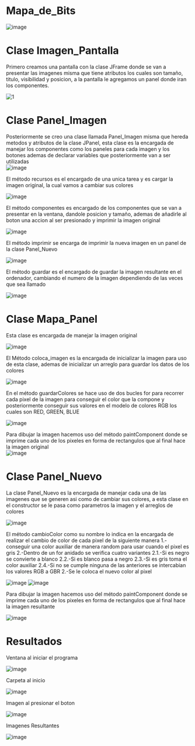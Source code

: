 # Mapa_de_Bits

![image](https://user-images.githubusercontent.com/71307223/132542783-b493815a-19da-4571-a34f-982eee3098e9.png)

# Clase Imagen_Pantalla

Primero creamos una pantalla con la clase JFrame donde se van a presentar las imagenes misma que tiene atributos los cuales son tamaño, titulo, visibilidad y posicion, a la pantalla le agregamos un panel donde iran los componentes.

![1](https://user-images.githubusercontent.com/71307223/132049544-97d3d961-5931-48d4-8fee-0de5e1d6d836.png)

# Clase Panel_Imagen

Posteriormente se creo una clase llamada Panel_Imagen misma que hereda metodos y atributos de la clase JPanel, esta clase es la encargada de manejar los componentes como los paneles para cada imagen y los botones ademas de declarar variables que posteriormente van a ser utilizadas                                                                          
![image](https://user-images.githubusercontent.com/71307223/132052711-c4f76bea-8691-45b8-8a87-9e53a3c9f025.png)

El método recursos es el encargado de una unica tarea y es cargar la imagen original, la cual vamos a cambiar sus colores

![image](https://user-images.githubusercontent.com/71307223/132053212-31fb1ab9-5aa2-44df-b9c0-fa1af1d71706.png)

El método componentes es encargado de los componentes que se van a presentar en la ventana, dandole posicion y tamaño, ademas de añadirle al boton una accion al ser presionado y imprimir la imagen original

![image](https://user-images.githubusercontent.com/71307223/132053481-20dc20c0-d3c2-4738-8af2-2c51532f3365.png)

El método imprimir se encarga de imprimir la nueva imagen en un panel de la clase Panel_Nuevo

![image](https://user-images.githubusercontent.com/71307223/132053748-9bcded4e-6d02-4aa4-99ad-6d867d02b95a.png)

El método guardar es el encargado de guardar la imagen resultante en el ordenador, cambiando el numero de la imagen dependiendo de las veces que sea llamado

![image](https://user-images.githubusercontent.com/71307223/132053878-a32f63b8-3d73-4e49-96b4-0c9a08819469.png)

# Clase Mapa_Panel

Esta clase es encargada de manejar la imagen original  

![image](https://user-images.githubusercontent.com/71307223/132054358-62f6bff6-ebf3-430c-bed6-4f6f10d73666.png)

El Método coloca_imagen es la encargada de inicializar la imagen para uso de esta clase, ademas de inicializar un arreglo para guardar los datos de los colores

![image](https://user-images.githubusercontent.com/71307223/132054436-6fdd1b59-2dd2-462f-b246-2bbacc493300.png)

En el método guardarColores se hace uso de dos bucles for para recorrer cada pixel de la imagen para conseguir el color que la compone y posteriormente conseguir sus valores en el modelo de colores RGB los cuales son RED, GREEN, BLUE

![image](https://user-images.githubusercontent.com/71307223/132054678-72e4dc25-f85c-4cbc-aadb-bf8e81f609ab.png)

Para dibujar la imagen hacemos uso del método paintComponent donde se imprime cada uno de los pixeles en forma de rectangulos que al final hace la imagen original                  
![image](https://user-images.githubusercontent.com/71307223/132055533-713f6763-3368-430f-a0c7-e82dacb87025.png)

# Clase Panel_Nuevo

La clase Panel_Nuevo es la encargada de manejar cada una de las imagenes que se generen asi como de cambiar sus colores, a esta clase en el constructor se le pasa como parametros la imagen y el arreglos de colores

![image](https://user-images.githubusercontent.com/71307223/132055881-f810907c-d568-43a2-889b-e262a92dfbb5.png)

El método cambioColor como su nombre lo indica en la encargada de realizar el cambio de color de cada pixel de la siguiente manera
1.-conseguir una color auxiliar de manera random para usar cuando el pixel es gris 
2.-Dentro de un for anidado se verifica cuatro variantes 
2.1.-Si es negro se convierte a blanco
2.2.-Si es blanco pasa a negro
2.3.-Si es gris toma el color auxiliar
2.4.-Si no se cumple ninguna de las anteriores se intercabian los valores RGB a GBR 
2.-Se le coloca el nuevo color al pixel

![image](https://user-images.githubusercontent.com/71307223/132056079-4c99542b-d8ba-4c65-bf76-92bb9b1d9bbc.png)
![image](https://user-images.githubusercontent.com/71307223/132056138-d772dfc2-0b7d-48b4-ba48-6b5acc3766e8.png)

Para dibujar la imagen hacemos uso del método paintComponent donde se imprime cada uno de los pixeles en forma de rectangulos que al final hace la imagen resultante

![image](https://user-images.githubusercontent.com/71307223/132056637-0f76a7d7-5dbe-46f0-a6be-be5ce8e5478e.png)

# Resultados

Ventana al iniciar el programa

![image](https://user-images.githubusercontent.com/71307223/132101210-f2b56862-67de-46f8-a37b-adab0345d53c.png)

Carpeta al inicio

![image](https://user-images.githubusercontent.com/71307223/132101232-be7f5fcf-d3ab-4a4c-95d8-4ce844067733.png)

Imagen al presionar el boton

![image](https://user-images.githubusercontent.com/71307223/132101265-152f5f13-fa6c-4cb6-91b4-3ce72da0064e.png)

Imagenes Resultantes

![image](https://user-images.githubusercontent.com/71307223/132101362-99791b5b-91b2-4eda-8d19-8089c52794ce.png)
